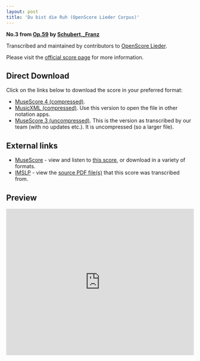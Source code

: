 ```yaml
---
layout: post
title: 'Du bist die Ruh (OpenScore Lieder Corpus)'
---
```


__No.3 from [Op.59](https://fourscoreandmore.org/OpenScore/Schubert%2C_Franz/Op.59/) by [Schubert,_Franz](https://fourscoreandmore.org/OpenScore/Schubert%2C_Franz)__

Transcribed and maintained by contributors to [OpenScore Lieder].

Please visit the [official score page] for more information.

[official score page]: https://musescore.com/openscore-lieder-corpus/scores/4919879
[OpenScore Lieder]: https://musescore.com/openscore-lieder-corpus

## Direct Download

Click on the links below to download the score in your preferred format:
- [MuseScore 4 (compressed)](https://fourscoreandmore.org/OpenScore/Schubert%2C_Franz/Op.59/3_Du_bist_die_Ruh.mscz).
- [MusicXML (compressed)](https://fourscoreandmore.org/OpenScore/Schubert%2C_Franz/Op.59/3_Du_bist_die_Ruh.mxl). Use this version to open the file in other notation apps.
- [MuseScore 3 (uncompressed)](https://raw.githubusercontent.com/OpenScore/Lieder/refs/heads/main/scores/Schubert%2C_Franz/Op.59/3_Du_bist_die_Ruh/lc4919879.mscx). This is the version as transcribed by our team (with no updates etc.). It is uncompressed (so a larger file).

## External links

- [MuseScore] - view and listen to [this score][MuseScore], or download in a variety of formats.
- [IMSLP] - view the [source PDF file(s)][IMSLP] that this score was transcribed from.

[MuseScore]: https://musescore.com/score/4919879
[IMSLP]: https://imslp.org/wiki/Special:ReverseLookup/61112

## Preview

<iframe width="100%" height="394" src="https://musescore.com/openscore-lieder-corpus/scores/4919879/embed" frameborder="0" allowfullscreen allow="autoplay; fullscreen"></iframe>
